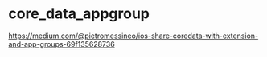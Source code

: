 # core_data_appgroup

https://medium.com/@pietromessineo/ios-share-coredata-with-extension-and-app-groups-69f135628736

